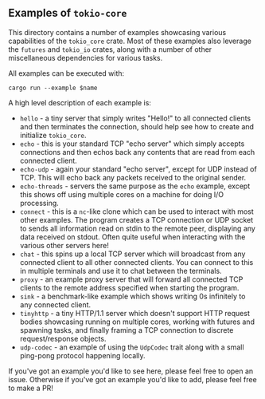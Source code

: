 ## Examples of `tokio-core`

This directory contains a number of examples showcasing various capabilities of
the `tokio_core` crate. Most of these examples also leverage the `futures` and
`tokio_io` crates, along with a number of other miscellaneous dependencies for
various tasks.

All examples can be executed with:

```
cargo run --example $name
```

A high level description of each example is:

* `hello` - a tiny server that simply writes "Hello!" to all connected clients
  and then terminates the connection, should help see how to create and
  initialize `tokio_core`.
* `echo` - this is your standard TCP "echo server" which simply accepts
  connections and then echos back any contents that are read from each connected
  client.
* `echo-udp` - again your standard "echo server", except for UDP instead of TCP.
  This will echo back any packets received to the original sender.
* `echo-threads` - servers the same purpose as the `echo` example, except this
  shows off using multiple cores on a machine for doing I/O processing.
* `connect` - this is a `nc`-like clone which can be used to interact with most
  other examples. The program creates a TCP connection or UDP socket to sends
  all information read on stdin to the remote peer, displaying any data received
  on stdout. Often quite useful when interacting with the various other servers
  here!
* `chat` - this spins up a local TCP server which will broadcast from any
  connected client to all other connected clients. You can connect to this in
  multiple terminals and use it to chat between the terminals.
* `proxy` - an example proxy server that will forward all connected TCP clients
  to the remote address specified when starting the program.
* `sink` - a benchmark-like example which shows writing 0s infinitely to any
  connected client.
* `tinyhttp` - a tiny HTTP/1.1 server which doesn't support HTTP request bodies
  showcasing running on multiple cores, working with futures and spawning
  tasks, and finally framing a TCP connection to discrete request/response
  objects.
* `udp-codec` - an example of using the `UdpCodec` trait along with a small
  ping-pong protocol happening locally.

If you've got an example you'd like to see here, please feel free to open an
issue. Otherwise if you've got an example you'd like to add, please feel free
to make a PR!
